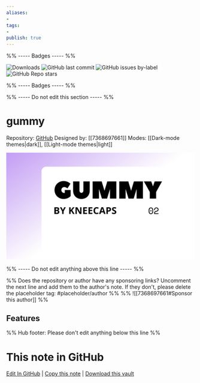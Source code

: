 ```yaml
---
aliases:
- 
tags: 
- 
publish: true
---
```


%% ----- Badges ----- %%

![Downloads](https://img.shields.io/badge/downloads-1802-573E7A?style=for-the-badge&logo=)
![GitHub last commit](https://img.shields.io/github/last-commit/7368697661/gummy?color=573E7A&label=last%20update&logo=github&style=for-the-badge)
![GitHub issues by-label](https://img.shields.io/github/issues/7368697661/gummy/help%20wanted?color=573E7A&logo=github&style=for-the-badge) 
![GitHub Repo stars](https://img.shields.io/github/stars/7368697661/gummy?color=573E7A&logo=github&style=for-the-badge)

%% ----- Badges ----- %%

%% ----- Do not edit this section ----- %%

# gummy

Repository: [GitHub](https://github.com/7368697661/gummy)
Designed by: [[7368697661]]
Modes: [[Dark-mode themes|dark]], [[Light-mode themes|light]]



![screenshot](https://github.com/7368697661/gummy/raw/HEAD/preview_thumb.png)

%% ----- Do not edit anything above this line ----- %% 

%% Does the repository or author have any sponsoring links? Uncomment the next line and add them to the author's note. If they don't, please delete the placeholder tag: #placeholder/author %%
%% ![[7368697661#Sponsor this author]] %%


## Features



%% Hub footer: Please don't edit anything below this line %%

# This note in GitHub

<span class="git-footer">[Edit In GitHub](https://github.dev/obsidian-community/obsidian-hub/blob/main/02%20-%20Community%20Expansions/02.05%20All%20Community%20Expansions/Themes/gummy.md "git-hub-edit-note") | [Copy this note](https://raw.githubusercontent.com/obsidian-community/obsidian-hub/main/02%20-%20Community%20Expansions/02.05%20All%20Community%20Expansions/Themes/gummy.md "git-hub-copy-note") | [Download this vault](https://github.com/obsidian-community/obsidian-hub/archive/refs/heads/main.zip "git-hub-download-vault") </span>

